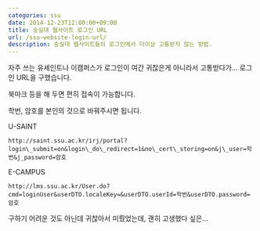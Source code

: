 ```yaml
---
categories: ssu
date: 2014-12-23T12:00:00+09:00
title: 숭실대 웹사이트 로그인 URL
url: /ssu-website-login-url/
description: 숭실대 웹사이트들의 로그인에서 더이상 고통받지 않는 방법.
---
```


자주 쓰는 유세인트나 이캠퍼스가 로그인이 여간 귀찮은게 아니라서 고통받다가... 로그인 URL을 구했습니다.

북마크 등을 해 두면 편히 접속이 가능합니다.

학번, 암호를 본인의 것으로 바꿔주시면 됩니다.

U-SAINT

    http://saint.ssu.ac.kr/irj/portal?login\_submit=on&login\_do\_redirect=1&no\_cert\_storing=on&j\_user=학번&j_password=암호

E-CAMPUS

    http://lms.ssu.ac.kr/User.do?cmd=loginUser&userDTO.localeKey=&userDTO.userId=학번&userDTO.password=암호

구하기 어려운 것도 아닌데 귀찮아서 미뤘었는데, 괜히 고생했다 싶은...
